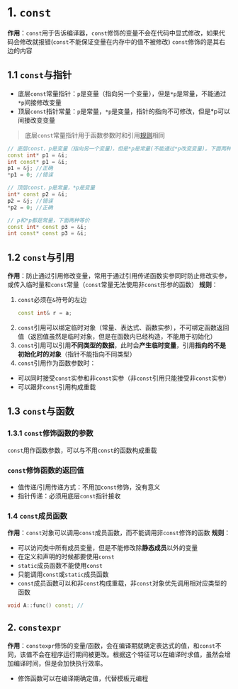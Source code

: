 # 1. `const`
**作用**：`const`用于告诉编译器，`const`修饰的变量不会在代码中显式修改，如果代码会修改就报错(`const`不能保证变量在内存中的值不被修改)
`const`修饰的是其右边的内容
## 1.1 `const`与指针
- 底层`const`常量指针：`p`是变量（指向另一个变量），但是`*p`是常量，不能通过`*p`间接修改变量
- 顶层`const`指针常量：`p`是常量，`*p`是变量，指针的指向不可修改，但是*p可以间接改变变量
> 底层`const`常量指针用于函数参数时和引用[规则](#jump1)相同
```cpp
// 底层const，p是变量（指向另一个变量），但是*p是常量(不能通过*p改变变量)。下面两种等价
const int* p1 = &i;
int const* p1 = &i;
p1 = &j; //正确 
*p1 = 0; //错误 

// 顶层const，p是常量，*p是变量
int* const p2 = &i;
p2 = &j; //错误
*p2 = 0; //正确

// p和*p都是常量，下面两种等价
const int* const p3 = &i;
int const* const p3 = &i;
```
## 1.2 `const`与引用
**作用**：防止通过引用修改变量，常用于通过引用传递函数实参同时防止修改实参，或传入临时量和`const`常量（`const`常量无法使用非`const`形参的函数）
**规则**：
1. `const`必须在`&`符号的左边
    ```cpp
    const int& r = a;
    ```
2. `const`引用可以绑定临时对象（常量、表达式、函数实参），不可绑定函数返回值（返回值虽然是临时对象，但是在函数内已经构造，不能用于初始化）
3. `const`引用可以引用**不同类型的数据**，此时会**产生临时变量**，引用**指向的不是初始化时的对象**（指针不能指向不同类型）
4. `const`引用作为函数参数时：<span id="jump1"></span>
  - 可以同时接受`const`实参和非`const`实参（非`const`引用只能接受非`const`实参）
  - 可以跟非`const`引用构成重载


## 1.3 `const`与函数
### 1.3.1 `const`修饰函数的参数

`const`用作函数参数，可以与不用`const`的函数构成重载

### `const`修饰函数的返回值
- 值传递/引用传递方式：不用加`const`修饰，没有意义
- 指针传递：必须用底层`const`指针接收

### 1.4 `const`成员函数
**作用**：`const`对象可以调用`const`成员函数，而不能调用非`const`修饰的函数
**规则**：
  - 可以访问类中所有成员变量，但是不能修改除**静态成员**以外的变量
  - 在定义和声明的时候都要使用`const`
  - `static`成员函数不能使用`const`
  - 只能调用`const`或`static`成员函数
  - `const`成员函数可以和非`const`构成重载，非`const`对象优先调用相对应类型的函数
```cpp
void A::func() const; //
```

## 2. `constexpr`
**作用**：`constexpr`修饰的变量/函数，会在编译期就确定表达式的值，和`const`不同，该值不会在程序运行期间被更改。根据这个特征可以在编译时求值，虽然会增加编译时间，但是会加快执行效率。
- 修饰函数可以在编译期确定值，代替模板元编程